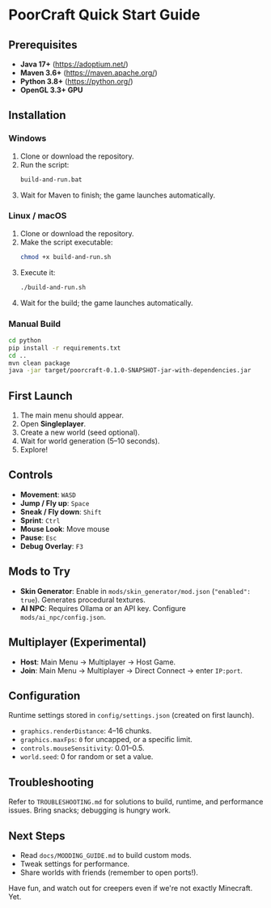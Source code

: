 # PoorCraft Quick Start Guide

## Prerequisites

- **Java 17+** (https://adoptium.net/)
- **Maven 3.6+** (https://maven.apache.org/)
- **Python 3.8+** (https://python.org/)
- **OpenGL 3.3+ GPU**

## Installation

### Windows
1. Clone or download the repository.
2. Run the script:
   ```cmd
   build-and-run.bat
   ```
3. Wait for Maven to finish; the game launches automatically.

### Linux / macOS
1. Clone or download the repository.
2. Make the script executable:
   ```bash
   chmod +x build-and-run.sh
   ```
3. Execute it:
   ```bash
   ./build-and-run.sh
   ```
4. Wait for the build; the game launches automatically.

### Manual Build
```bash
cd python
pip install -r requirements.txt
cd ..
mvn clean package
java -jar target/poorcraft-0.1.0-SNAPSHOT-jar-with-dependencies.jar
```

## First Launch
1. The main menu should appear.
2. Open **Singleplayer**.
3. Create a new world (seed optional).
4. Wait for world generation (5–10 seconds).
5. Explore!

## Controls
- **Movement**: `WASD`
- **Jump / Fly up**: `Space`
- **Sneak / Fly down**: `Shift`
- **Sprint**: `Ctrl`
- **Mouse Look**: Move mouse
- **Pause**: `Esc`
- **Debug Overlay**: `F3`

## Mods to Try
- **Skin Generator**: Enable in `mods/skin_generator/mod.json` (`"enabled": true`). Generates procedural textures.
- **AI NPC**: Requires Ollama or an API key. Configure `mods/ai_npc/config.json`.

## Multiplayer (Experimental)
- **Host**: Main Menu → Multiplayer → Host Game.
- **Join**: Main Menu → Multiplayer → Direct Connect → enter `IP:port`.

## Configuration
Runtime settings stored in `config/settings.json` (created on first launch).
- `graphics.renderDistance`: 4–16 chunks.
- `graphics.maxFps`: `0` for uncapped, or a specific limit.
- `controls.mouseSensitivity`: 0.01–0.5.
- `world.seed`: 0 for random or set a value.

## Troubleshooting
Refer to `TROUBLESHOOTING.md` for solutions to build, runtime, and performance issues. Bring snacks; debugging is hungry work.

## Next Steps
- Read `docs/MODDING_GUIDE.md` to build custom mods.
- Tweak settings for performance.
- Share worlds with friends (remember to open ports!).

Have fun, and watch out for creepers even if we're not exactly Minecraft. Yet.
